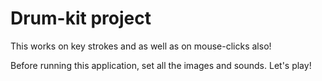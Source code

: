 # Drum-kit project
This works on key strokes and as well as on mouse-clicks also!

Before running this application, set all the images and sounds.
Let's play!
